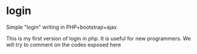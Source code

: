 # login
Simple "login" writing in PHP+bootstrap+ajax

This is my first version of login in php. It is useful for new programmers. We will try to comment on the codes exposed here
